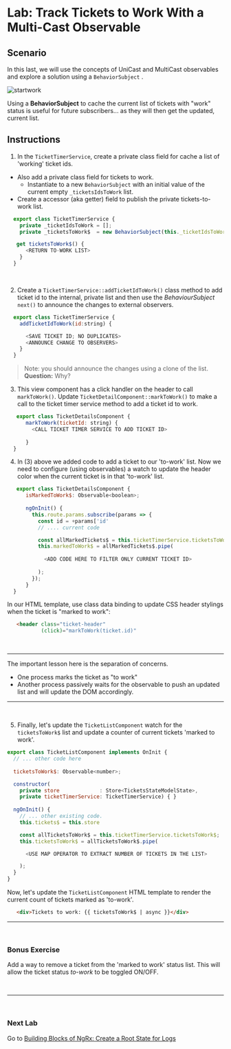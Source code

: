 # Lab: Track Tickets to Work With a Multi-Cast Observable

## Scenario

In this last, we will use the concepts of UniCast and MultiCast observables and explore a solution using a `BehaviorSubject` .

![startwork](https://user-images.githubusercontent.com/210413/35168754-c42e14b6-fd1f-11e7-93e8-af0836b3ff3c.jpg)

Using a **BehaviorSubject** to cache the current list of tickets with "work" status is useful for future subscribers... as they will then get the updated, current list.


## Instructions
1. In the `TicketTimerService`, create a private class field for cache a list of 'working' ticket ids.

  *  Also add a private class field for tickets to work. 
     *  Instantiate to a new `BehaviorSubject` with an initial value of the current empty `_ticketsIdsToWork` list.
  *  Create a accessor (aka getter) field to publish the private tickets-to-work list.


  ```js
    export class TicketTimerService {
      private _ticketIdsToWork = [];
      private _ticketsToWork$  = new BehaviorSubject(this._ticketIdsToWork);

     get ticketsToWork$() {
        <RETURN TO-WORK LIST>
      }
    }
  ```    

  <br/>

2. Create a `TicketTimerService::addTicketIdToWork()` class method to add ticket id to the internal, private list and then use the *BehaviourSubject* `next()` to announce the changes to external observers.


  ```js
    export class TicketTimerService {
      addTicketIdToWork(id:string) {

        <SAVE TICKET ID; NO DUPLICATES>
        <ANNOUNCE CHANGE TO OBSERVERS>
      }
    }
 ```
 
 >  Note: you should announce the changes using a clone of the list. **Question:** Why?
 
 
3. This view component has a click handler on the header to call `markToWork()`. Update `TicketDetailComponent::markToWork()` to make a call to the ticket timer service method to add a ticket id to work.

  ```js
     export class TicketDetailsComponent {
        markToWork(ticketId: string) {                                                                                           
          <CALL TICKET TIMER SERVICE TO ADD TICKET ID>                                                                         
          
        }
    }
  ```

4. In (3) above we added code to add a ticket to our 'to-work' list. Now we need to configure (using observables) a watch to update the header color when the current ticket is in that 'to-work' list. 

  ```js
     export class TicketDetailsComponent {
        isMarkedToWork$: Observable<boolean>; 
        
        ngOnInit() {
          this.route.params.subscribe(params => {
            const id = +params['id'
            // .... current code

            const allMarkedTickets$ = this.ticketTimerService.ticketsToWork$;
            this.markedToWork$ = allMarkedTickets$.pipe(
            
              <ADD CODE HERE TO FILTER ONLY CURRENT TICKET ID>
              
            );
          });
        }
    }
  ```

In our HTML template, use class data binding to update CSS header stylings when the ticket is "marked to work":

  ```html
     <header class="ticket-header" 
             (click)="markToWork(ticket.id)"                                                                                                [class.marked]="markedToWork$ | async"> 
  ```
  
<br/>

---

The important lesson here is the separation of concerns. 

* One process marks the ticket as "to work"
* Another process passively waits for the observable to push an updated list and will update the DOM accordingly.

---

<br/>


5. Finally, let's update the `TicketListComponent` watch for the `ticketsToWork$` list and update a counter of current tickets 'marked to work'.

  ```js
  export class TicketListComponent implements OnInit {
    // ... other code here
    
    ticketsToWork$: Observable<number>;

    constructor(
      private store             : Store<TicketsStateModelState>, 
      private ticketTimerService: TicketTimerService) { }
    
    ngOnInit() {
      // ... other existing code.
      this.tickets$ = this.store

      const allTicketsToWork$ = this.ticketTimerService.ticketsToWork$;
      this.ticketsToWork$ = allTicketsToWork$.pipe(

        <USE MAP OPERATOR TO EXTRACT NUMBER OF TICKETS IN THE LIST>

      );
    }
  }
```

Now, let's update the `TicketListComponent` HTML template to render the current count of tickets marked as 'to-work'.

  ```html
     <div>Tickets to work: {{ ticketsToWork$ | async }}</div> 
  ```

----

<br/>

### Bonus Exercise

Add a way to remove a ticket from the 'marked to work' status list. This will allow the ticket status *to-work* to be toggled ON/OFF.

<br/>

----

<br/>

### Next Lab

Go to [Building Blocks of NgRx: Create a Root State for Logs](/building-blocks-of-ngrx/lab-1.md)
